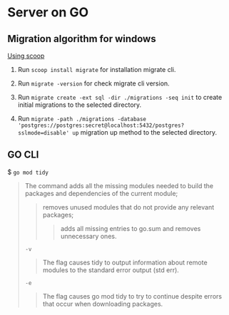 # Server on GO

## Migration algorithm for windows

[Using scoop](https://scoop.sh/)

1. Run `scoop install migrate` for installation migrate cli.

2. Run `migrate -version` for check migrate cli version.

3. Run `migrate create -ext sql -dir ./migrations -seq init` to create initial migrations to the selected directory.

4. Run `migrate -path ./migrations -database 'postgres://postgres:secret@localhost:5432/postgres?sslmode=disable' up`
migration up method to the selected directory.

## GO CLI
$ `go mod tidy` 
>The command adds all the missing modules needed to build the packages and dependencies of the current module;
>>removes unused modules that do not provide any relevant packages;
>>>adds all missing entries to go.sum and removes unnecessary ones.
>
>`-v`
>>The flag causes tidy to output information about remote modules to the standard error output (std err).
>
>`-e`
>>The flag causes go mod tidy to try to continue despite errors that occur when downloading packages.
